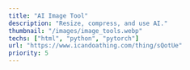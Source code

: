 ```yaml
---
title: "AI Image Tool"
description: "Resize, compress, and use AI."
thumbnail: "/images/image_tools.webp"
techs: ["html", "python", "pytorch"]
url: "https://www.icandoathing.com/thing/sQotUe"
priority: 5
---
```

